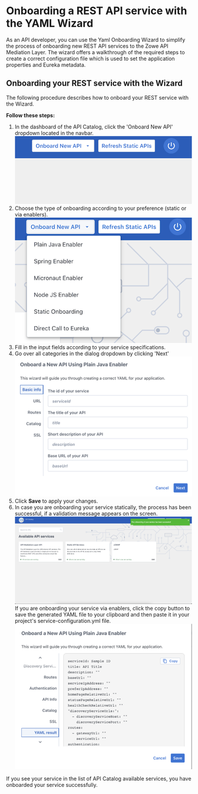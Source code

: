 # Onboarding a REST API service with the YAML Wizard

As an API developer, you can use the Yaml Onboarding Wizard to simplify the process of onboarding new REST API services to the Zowe API Mediation Layer. The wizard offers a walkthrough of the required steps to create a correct configuration file which is used to set the application properties and Eureka metadata.

## Onboarding your REST service with the Wizard

The following procedure describes how to onboard your REST service with the Wizard.

**Follow these steps:**

1. In the dashboard of the API Catalog, click the 'Onboard New API' dropdown located in the navbar.  
   ![Onboarding](../../images/api-mediation/wizard-onboard-button.png)
2. Choose the type of onboarding according to your preference (static or via enablers).
   ![Enablers](../../images/api-mediation/wizard-enablers.png)
3. Fill in the input fields according to your service specifications.
4. Go over all categories in the dialog dropdown by clicking 'Next'  
   ![Categories](../../images/api-mediation/wizard-categories.png)
5. Click **Save** to apply your changes.
6. In case you are onboarding your service statically, the process has been successful, if a validation message appears on the screen.  
   ![Validation](../../images/api-mediation/wizard-validation.png)  
   If you are onboarding your service via enablers, click the copy button to save the generated YAML file to your clipboard and then paste it in your project's service-configuration.yml file.   
   ![Validation](../../images/api-mediation/wizard-save-button.png)  
   
If you see your service in the list of API Catalog available services, you have onboarded your service successfully.


